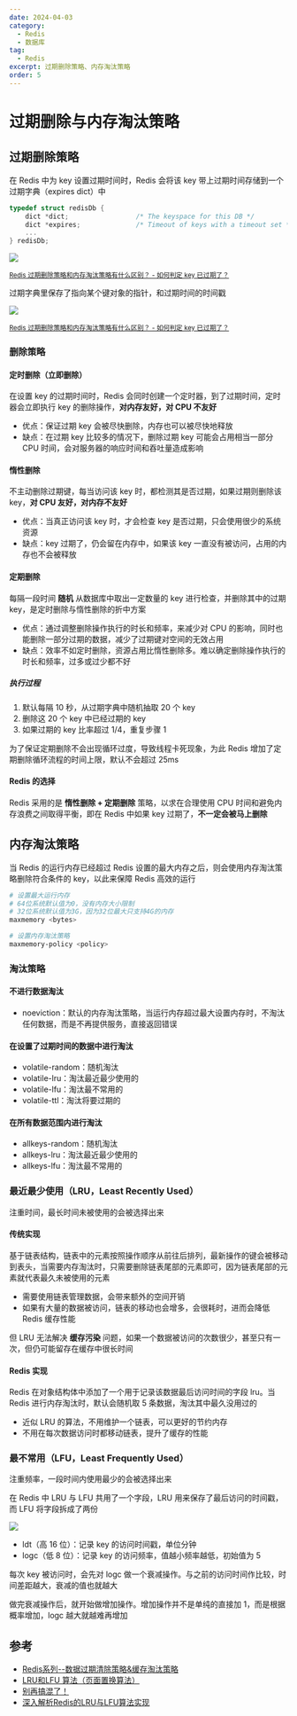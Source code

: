 ```yaml
---
date: 2024-04-03
category:
  - Redis
  - 数据库
tag:
  - Redis
excerpt: 过期删除策略、内存淘汰策略
order: 5
---
```


# 过期删除与内存淘汰策略

## 过期删除策略

在 Redis 中为 key 设置过期时间时，Redis 会将该 key 带上过期时间存储到一个过期字典（expires dict）中

```c
typedef struct redisDb {
    dict *dict;                 /* The keyspace for this DB */
    dict *expires;              /* Timeout of keys with a timeout set */
    ...
} redisDb;
```

![](./md.assets/expire_dict.png)

<small>[Redis 过期删除策略和内存淘汰策略有什么区别？ - 如何判定 key 已过期了？](https://xiaolincoding.com/redis/module/strategy.html#%E5%A6%82%E4%BD%95%E5%88%A4%E5%AE%9A-key-%E5%B7%B2%E8%BF%87%E6%9C%9F%E4%BA%86)</small>

过期字典里保存了指向某个键对象的指针，和过期时间的时间戳

![](./md.assets/isexpire.png)

<small>[Redis 过期删除策略和内存淘汰策略有什么区别？ - 如何判定 key 已过期了？](https://xiaolincoding.com/redis/module/strategy.html#%E5%A6%82%E4%BD%95%E5%88%A4%E5%AE%9A-key-%E5%B7%B2%E8%BF%87%E6%9C%9F%E4%BA%86)</small>

### 删除策略

#### 定时删除（立即删除）

在设置 key 的过期时间时，Redis 会同时创建一个定时器，到了过期时间，定时器会立即执行 key 的删除操作，**对内存友好，对 CPU 不友好**

- 优点：保证过期 key 会被尽快删除，内存也可以被尽快地释放
- 缺点：在过期 key 比较多的情况下，删除过期 key 可能会占用相当一部分 CPU 时间，会对服务器的响应时间和吞吐量造成影响

#### 惰性删除

不主动删除过期键，每当访问该 key 时，都检测其是否过期，如果过期则删除该 key，**对 CPU 友好，对内存不友好**

- 优点：当真正访问该 key 时，才会检查 key 是否过期，只会使用很少的系统资源
- 缺点：key 过期了，仍会留在内存中，如果该 key 一直没有被访问，占用的内存也不会被释放

#### 定期删除

每隔一段时间 **随机** 从数据库中取出一定数量的 key 进行检查，并删除其中的过期 key，是定时删除与惰性删除的折中方案

- 优点：通过调整删除操作执行的时长和频率，来减少对 CPU 的影响，同时也能删除一部分过期的数据，减少了过期键对空间的无效占用
- 缺点：效率不如定时删除，资源占用比惰性删除多。难以确定删除操作执行的时长和频率，过多或过少都不好

##### 执行过程

1. 默认每隔 10 秒，从过期字典中随机抽取 20 个 key
2. 删除这 20 个 key 中已经过期的 key
3. 如果过期的 key 比率超过 1/4，重复步骤 1

为了保证定期删除不会出现循环过度，导致线程卡死现象，为此 Redis 增加了定期删除循环流程的时间上限，默认不会超过 25ms

#### Redis 的选择

Redis 采用的是 **惰性删除 + 定期删除** 策略，以求在合理使用 CPU 时间和避免内存浪费之间取得平衡，即在 Redis 中如果 key 过期了，**不一定会被马上删除**

## 内存淘汰策略

当 Redis 的运行内存已经超过 Redis 设置的最大内存之后，则会使用内存淘汰策略删除符合条件的 key，以此来保障 Redis 高效的运行

```bash
# 设置最大运行内存
# 64位系统默认值为0，没有内存大小限制
# 32位系统默认值为3G，因为32位最大只支持4G的内存
maxmemory <bytes>

# 设置内存淘汰策略
maxmemory-policy <policy>
```

### 淘汰策略

#### 不进行数据淘汰

- noeviction：默认的内存淘汰策略，当运行内存超过最大设置内存时，不淘汰任何数据，而是不再提供服务，直接返回错误

#### 在设置了过期时间的数据中进行淘汰

- volatile-random：随机淘汰
- volatile-lru：淘汰最近最少使用的
- volatile-lfu：淘汰最不常用的
- volatile-ttl：淘汰将要过期的

#### 在所有数据范围内进行淘汰

- allkeys-random：随机淘汰
- allkeys-lru：淘汰最近最少使用的
- allkeys-lfu：淘汰最不常用的

### 最近最少使用（LRU，Least Recently Used）

注重时间，最长时间未被使用的会被选择出来

#### 传统实现

基于链表结构，链表中的元素按照操作顺序从前往后排列，最新操作的键会被移动到表头，当需要内存淘汰时，只需要删除链表尾部的元素即可，因为链表尾部的元素就代表最久未被使用的元素

- 需要使用链表管理数据，会带来额外的空间开销
- 如果有大量的数据被访问，链表的移动也会增多，会很耗时，进而会降低 Redis 缓存性能

但 LRU 无法解决 **缓存污染** 问题，如果一个数据被访问的次数很少，甚至只有一次，但仍可能留存在缓存中很长时间

#### Redis 实现

Redis 在对象结构体中添加了一个用于记录该数据最后访问时间的字段 lru。当 Redis 进行内存淘汰时，默认会随机取 5 条数据，淘汰其中最久没用过的

- 近似 LRU 的算法，不用维护一个链表，可以更好的节约内存
- 不用在每次数据访问时都移动链表，提升了缓存的性能

### 最不常用（LFU，Least Frequently Used）

注重频率，一段时间内使用最少的会被选择出来

在 Redis 中 LRU 与 LFU 共用了一个字段，LRU 用来保存了最后访问的时间戳，而 LFU 将字段拆成了两份

![](./md.assets/lfu.png)

- ldt（高 16 位）：记录 key 的访问时间戳，单位分钟
- logc（低 8 位）：记录 key 的访问频率，值越小频率越低，初始值为 5

每次 key 被访问时，会先对 logc 做一个衰减操作。与之前的访问时间作比较，时间差距越大，衰减的值也就越大

做完衰减操作后，就开始做增加操作。增加操作并不是单纯的直接加 1，而是根据概率增加，logc 越大就越难再增加

## 参考

- [Redis系列--数据过期清除策略&缓存淘汰策略](https://blog.csdn.net/weixin_42972832/article/details/131410757)
- [LRU和LFU 算法（页面置换算法）](https://blog.csdn.net/weixin_43240734/article/details/123159387)
- [别再搞混了！](https://mp.weixin.qq.com/s?__biz=MzUxODAzNDg4NQ==&mid=2247515536&idx=1&sn=2a9b1d82338516976105ae9342c011a6&chksm=f98df93acefa702cda29c86d77d6116adf812c4e15978dc916447e0f68e42a002520787f66a8&scene=178&cur_album_id=1790401816640225283#rd)
- [深入解析Redis的LRU与LFU算法实现](https://www.cnblogs.com/vivotech/p/17531827.html)
